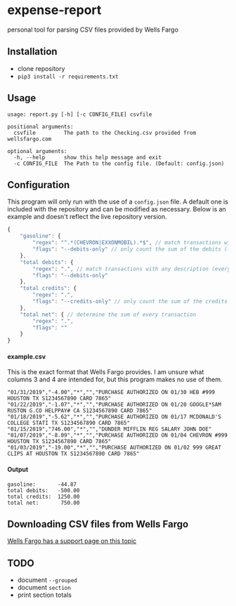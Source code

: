 # expense-report
personal tool for parsing CSV files provided by Wells Fargo

## Installation
- clone repository
- `pip3 install -r requirements.txt`

## Usage
```
usage: report.py [-h] [-c CONFIG_FILE] csvfile

positional arguments:
  csvfile         The path to the Checking.csv provided from wellsfargo.com

optional arguments:
  -h, --help      show this help message and exit
  -c CONFIG_FILE  The Path to the config file. (Default: config.json)
```

## Configuration
This program will only run with the use of a `config.json` file. A default one is included with the repository and can be modified as necessary. Below is an example and doesn't reflect the live repository version.
```javascript
{
	"gasoline": {
		"regex": "^.*(CHEVRON|EXXONMOBIL).*$", // match transactions with the words "CHEVRON" or "EXXONMOBIL" in the description
		"flags": "--debits-only" // only count the sum of the debits (-X amount)
	},
	"total debits": {
		"regex": ".", // match transactions with any description (every transaction)
		"flags": "--debits-only"
	},
	"total credits": {
		"regex": ".",
		"flags": "--credits-only" // only count the sum of the credits (+X amount)
	},
	"total net": { // determine the sum of every transaction
		"regex": ".",
		"flags": ""
	}
}
```

#### example.csv
This is the exact format that Wells Fargo provides. I am unsure what columns 3 and 4 are intended for, but this program makes no use of them.
```csv
"01/31/2019","-4.00","*","","PURCHASE AUTHORIZED ON 01/30 HEB #999 HOUSTON TX S1234567890 CARD 7865"
"01/22/2019","-1.07","*","","PURCHASE AUTHORIZED ON 01/20 GOOGLE*SAM RUSTON G.CO HELPPAY# CA S1234567890 CARD 7865"
"01/18/2019","-5.62","*","","PURCHASE AUTHORIZED ON 01/17 MCDONALD'S COLLEGE STATI TX S1234567890 CARD 7865"
"01/15/2019","746.00","*","","DUNDER MIFFLIN REG SALARY JOHN DOE"
"01/07/2019","-8.09","*","","PURCHASE AUTHORIZED ON 01/04 CHEVRON #999 HOUSTON TX S1234567890 CARD 7865"
"01/03/2019","-19.00","*","","PURCHASE AUTHORIZED ON 01/02 999 GREAT CLIPS AT HOUSTON TX S1234567890 CARD 7865"
```

#### Output
```
gasoline:       -44.87
total debits:   -500.00
total credits:  1250.00
total net:       750.00
```

## Downloading CSV files from Wells Fargo
[Wells Fargo has a support page on this topic](https://www.wellsfargo.com/help/online-banking/comma-delimited/)

## TODO
- document `--grouped`
- document `section`
- print section totals
